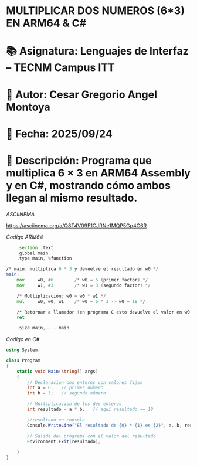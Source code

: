 
#   MULTIPLICAR DOS NUMEROS (6*3) EN ARM64 & C# 

# 📚 Asignatura: Lenguajes de Interfaz – TECNM Campus ITT
# 👤 Autor: Cesar Gregorio Angel Montoya
# 📅 Fecha: 2025/09/24
# 🎯 Descripción: Programa que multiplica 6 × 3 en ARM64 Assembly y en C#, mostrando cómo ambos llegan al mismo resultado.


*ASCIINEMA*

https://asciinema.org/a/Q8T4V09F1CJRNe1MQP5Gp4G6R 

*Codigo ARM64*

```asm
    .section .text
    .global main
    .type main, %function

/* main: multiplica 6 * 3 y devuelve el resultado en w0 */
main:
    mov     w0, #6        /* w0 = 6 (primer factor) */
    mov     w1, #3        /* w1 = 3 (segundo factor) */

    /* Multiplicación: w0 = w0 * w1 */
    mul     w0, w0, w1    /* w0 = 6 * 3 -> w0 = 18 */

    /* Retornar a llamador (en programa C esto devuelve el valor en w0) */
    ret

    .size main, . - main
```

*Codigo en C#*

```C#
using System;

class Program
{
    static void Main(string[] args)
    {
        // Declaracion dos enteros con valores fijos
        int a = 6;   // primer número
        int b = 3;   // segundo número

        // Multiplicacion de los dos enteros
        int resultado = a * b;   // aquí resultado == 18

        //resultado en consola
        Console.WriteLine("El resultado de {0} * {1} es {2}", a, b, resultado);

        // Salida del programa con el valor del resultado
        Environment.Exit(resultado);  
    
    }
}
```
